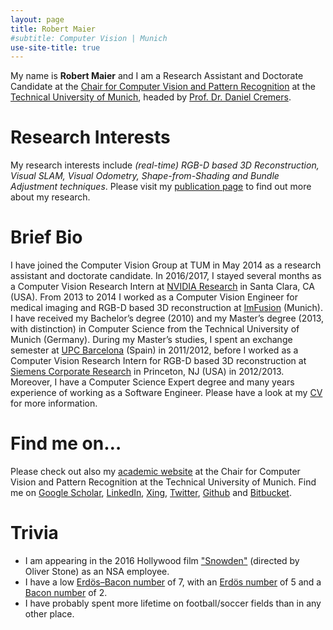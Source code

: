 ```yaml
---
layout: page
title: Robert Maier
#subtitle: Computer Vision | Munich
use-site-title: true
---
```


My name is **Robert Maier** and I am a Research Assistant and Doctorate Candidate at the [Chair for Computer Vision and Pattern Recognition](http://vision.in.tum.de/) at the [Technical University of Munich](http://www.tum.de/), headed by [Prof. Dr. Daniel Cremers](https://vision.in.tum.de/members/cremers).

# Research Interests
My research interests include *(real-time) RGB-D based 3D Reconstruction, Visual SLAM, Visual Odometry, Shape-from-Shading and Bundle Adjustment techniques*. Please visit my [publication page](http://www.rmaier.net/publications/) to find out more about my research.

# Brief Bio
I have joined the Computer Vision Group at TUM in May 2014 as a research assistant and doctorate candidate. In 2016/2017, I stayed several months as a Computer Vision Research Intern at [NVIDIA Research](https://research.nvidia.com/) in Santa Clara, CA (USA). From 2013 to 2014 I worked as a Computer Vision Engineer for medical imaging and RGB-D based 3D reconstruction at [ImFusion](http://www.imfusion.de/) (Munich).
I have received my Bachelor’s degree (2010) and my Master’s degree (2013, with distinction) in Computer Science from the Technical University of Munich (Germany). During my Master’s studies, I spent an exchange semester at [UPC Barcelona](http://www.upc.edu/) (Spain) in 2011/2012, before I worked as a Computer Vision Research Intern for RGB-D based 3D reconstruction at [Siemens Corporate Research](http://www.usa.siemens.com/en/about_us/research/home.htm) in Princeton, NJ (USA) in 2012/2013. Moreover, I have a Computer Science Expert degree and many years experience of working as a Software Engineer. Please have a look at my [CV](http://www.rmaier.net/cv/) for more information.

# Find me on…
Please check out also my [academic website](https://vision.in.tum.de/members/maierr) at the Chair for Computer Vision and Pattern Recognition at the Technical University of Munich. Find me on [Google Scholar](https://scholar.google.de/citations?user=JoLgWjkAAAAJ), [LinkedIn](https://www.linkedin.com/in/robertmaier7), [Xing](http://www.xing.com/profile/Robert_Maier34), [Twitter](http://twitter.com/robertmaier), [Github](http://github.com/robmaier/) and [Bitbucket](https://bitbucket.org/rmaier/).

# Trivia
* I am appearing in the 2016 Hollywood film ["Snowden"](http://www.imdb.com/title/tt3774114/) (directed by Oliver Stone) as an NSA employee.
* I have a low [Erdös–Bacon number](https://en.wikipedia.org/wiki/Erd%C5%91s%E2%80%93Bacon_number) of 7, with an [Erdös number](https://en.wikipedia.org/wiki/Erd%C5%91s_number) of 5 and a [Bacon number](https://en.wikipedia.org/wiki/Six_Degrees_of_Kevin_Bacon#Bacon_numbers) of 2.
* I have probably spent more lifetime on football/soccer fields than in any other place.
